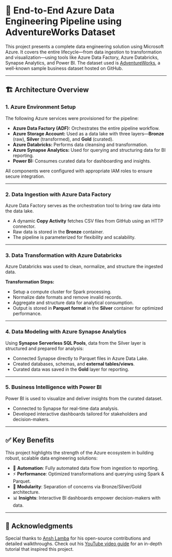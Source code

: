 # 🚀 End-to-End Azure Data Engineering Pipeline using AdventureWorks Dataset

This project presents a complete data engineering solution using Microsoft Azure. It covers the entire lifecycle—from data ingestion to transformation and visualization—using tools like Azure Data Factory, Azure Databricks, Synapse Analytics, and Power BI. The dataset used is [AdventureWorks](https://github.com/microsoft/sql-server-samples/tree/master/samples/databases/adventure-works), a well-known sample business dataset hosted on GitHub.

---

## 🏗️ Architecture Overview

### 1. **Azure Environment Setup**

The following Azure services were provisioned for the pipeline:

- **Azure Data Factory (ADF):** Orchestrates the entire pipeline workflow.
- **Azure Storage Account:** Used as a data lake with three layers—**Bronze** (raw), **Silver** (transformed), and **Gold** (curated).
- **Azure Databricks:** Performs data cleansing and transformation.
- **Azure Synapse Analytics:** Used for querying and structuring data for BI reporting.
- **Power BI:** Consumes curated data for dashboarding and insights.

All components were configured with appropriate IAM roles to ensure secure integration.

---

### 2. **Data Ingestion with Azure Data Factory**

Azure Data Factory serves as the orchestration tool to bring raw data into the data lake.

- A dynamic **Copy Activity** fetches CSV files from GitHub using an HTTP connector.
- Raw data is stored in the **Bronze** container.
- The pipeline is parameterized for flexibility and scalability.

---

### 3. **Data Transformation with Azure Databricks**

Azure Databricks was used to clean, normalize, and structure the ingested data.

**Transformation Steps:**

- Setup a compute cluster for Spark processing.
- Normalize date formats and remove invalid records.
- Aggregate and structure data for analytical consumption.
- Output is stored in **Parquet format** in the **Silver** container for optimized performance.

---

### 4. **Data Modeling with Azure Synapse Analytics**

Using **Synapse Serverless SQL Pools**, data from the Silver layer is structured and prepared for analysis:

- Connected Synapse directly to Parquet files in Azure Data Lake.
- Created databases, schemas, and **external tables/views**.
- Curated data was saved in the **Gold** layer for reporting.

---

### 5. **Business Intelligence with Power BI**

Power BI is used to visualize and deliver insights from the curated dataset.

- Connected to Synapse for real-time data analysis.
- Developed interactive dashboards tailored for stakeholders and decision-makers.

---

## ✅ Key Benefits

This project highlights the strength of the Azure ecosystem in building robust, scalable data engineering solutions:

- 🔄 **Automation**: Fully automated data flow from ingestion to reporting.
- ⚡ **Performance**: Optimized transformations and querying using Spark & Parquet.
- 🧩 **Modularity**: Separation of concerns via Bronze/Silver/Gold architecture.
- 📊 **Insights**: Interactive BI dashboards empower decision-makers with data.

---

## 🙌 Acknowledgments

Special thanks to [Ansh Lamba](https://github.com/anshlambagit) for his open-source contributions and detailed walkthroughs. Check out his [YouTube video guide](https://www.youtube.com/watch?v=0GTZ-12hYtU&t=15907s&ab_channel=AnshLamba) for an in-depth tutorial that inspired this project.

